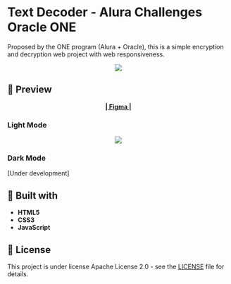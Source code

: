 #  **Text Decoder - Alura Challenges Oracle ONE**

Proposed by the ONE program (Alura + Oracle), this is a simple encryption and decryption web project with web responsiveness.

<p align="center">
  <img height="" src="https://i.imgur.com/Y77PPqB.png">
</p>

## :pushpin: Preview

<p align="center">
  <a href="https://www.figma.com/file/tvFEYhVfZTjdJ5P24RGV21/Alura-Challenge---Desafio-1---L%C3%B3gica"><b>| Figma |</a></b>
</p>

### **Light Mode**

<p align="center">
  <img height="" src="https://i.imgur.com/ZNAfZt2.png">
</p>

### Dark Mode

[Under development]

## :hammer: Built with

* **HTML5**
* **CSS3**
* **JavaScript**

## :page_facing_up: License

<p>This project is under license Apache License 2.0 - see the <a href="https://github.com/NicolasSSantos/Text-Decoder/blob/main/LICENSE">LICENSE</a> file for details.</p>
